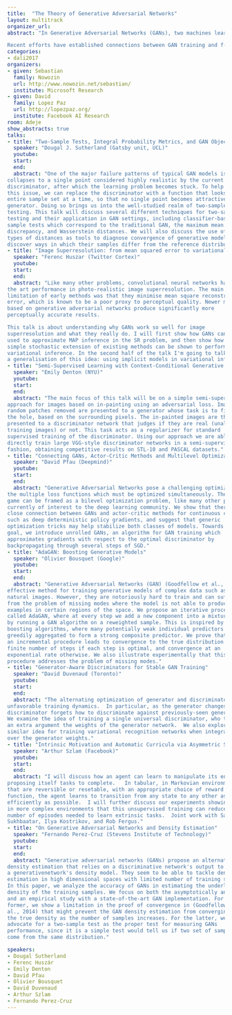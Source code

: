 ```yaml
---
title:  "The Theory of Generative Adversarial Networks"
layout: multitrack
organizer_url:
abstract: "In Generative Adversarial Networks (GANs), two machines learn together about a probability distribution P by pursuing competing goals. On the one hand, the generator transforms vectors of random noise into samples that resemble the distribution P, according to the scores of the discriminator. On the other hand, the discriminator distinguishes between real samples drawn from P and fake samples synthesized by the generator. After training ends, the generator estimates an implicit generative model of the distribution P, and the discriminator estimates the energy landscape of the data.

Recent efforts have established connections between GAN training and f-divergence minimization, optimal transport, and energy-based learning. However, our theoretical understanding of GANs remains on its infancy, and many fascinating questions cry for an answer. How can we better understand the optimization dynamics of GANs? How can we evaluate the quality of a GAN? How to stabilize training of GANs? How to capture parameter uncertainty in the GAN framework, i.e. what is the analogue to the Bayesian neural network in the GAN setting?In this workshop, we will foster interesting discussions to ask ourselves these and many other questions."
categories:
- dali2017
organizers:
- given: Sebastian 
  family: Nowozin
  url: http://www.nowozin.net/sebastian/
  institute: Microsoft Research
- given: David
  family: Lopez Paz
  url: http://lopezpaz.org/
  institute: Facebook AI Research
room: Adeje
show_abstracts: true
talks:
- title: "Two-Sample Tests, Integral Probability Metrics, and GAN Objective"
  speaker: "Dougal J. Sutherland (Gatsby unit, UCL)"
  youtube: 
  start: 
  end:
  abstract: "One of the major failure patterns of typical GAN models is when the generator
collapses to a single point considered highly realistic by the current
discriminator, after which the learning problem becomes stuck. To help avoid
this issue, we can replace the discriminator with a function that looks at an
entire sample set at a time, so that no single point becomes attractive to the
generator. Doing so brings us into the well-studied realm of two-sample
testing. This talk will discuss several different techniques for two-sample
testing and their application in GAN settings, including classifier-based two
sample tests which correspond to the traditional GAN, the maximum mean
discrepancy, and Wasserstein distances. We will also discuss the use of these
types of distances as tools to diagnose convergence of generative models and
discover ways in which their samples differ from the reference distribution."
- title: "Image Superresolution: from mean squared error to variational inference with GANs"
  speaker: "Ferenc Huszar (Twitter Cortex)"
  youtube: 
  start: 
  end:
  abstract: "Like many other problems, convolutional neural networks have achieved state of
the art performance in photo-realistic image superresolution. The main
limitation of early methods was that they minimise mean square reconstruction
error, which is known to be a poor proxy to perceptual quality. Newer methods,
based on generative adversarial networks produce significantly more
perceptually accurate results.

This talk is about understanding why GANs work so well for image
superresolution and what they really do. I will first show how GANs can be
used to approximate MAP inference in the SR problem, and then show how a
simple stochastic extension of existing methods can be shown to perform
variational inference. In the second half of the talk I'm going to talk about
a generalisation of this idea: using implicit models in variational inference."
- title: "Semi-Supervised Learning with Context-Conditional Generative Adversarial Networks"
  speaker: "Emily Denton (NYU)"
  youtube: 
  start: 
  end:
  abstract: "The main focus of this talk will be on a simple semi-supervised learning
approach for images based on in-painting using an adversarial loss. Images with
random patches removed are presented to a generator whose task is to fill in
the hole, based on the surrounding pixels. The in-painted images are then
presented to a discriminator network that judges if they are real (unaltered
training images) or not. This task acts as a regularizer for standard
supervised training of the discriminator. Using our approach we are able to
directly train large VGG-style discriminator networks in a semi-supervised
fashion, obtaining competitive results on STL-10 and PASCAL datasets."
- title: "Connecting GANs, Actor-Critic Methods and Multilevel Optimization"
  speaker: "David Pfau (Deepmind)"
  youtube: 
  start: 
  end:
  abstract: "Generative Adversarial Networks pose a challenging optimization problem due to
the multiple loss functions which must be optimized simultaneously. The GAN
game can be framed as a bilevel optimization problem, like many other problems
currently of interest to the deep learning community. We show that there is a
close connection between GANs and actor-critic methods for continuous control
such as deep deterministic policy gradients, and suggest that generic
optimization tricks may help stabilize both classes of models. Towards this
goal, we introduce unrolled GANs, an algorithm for GAN training which
approximates gradients with respect to the optimal discriminator by
backpropagating through several steps of SGD."
- title: "AdaGAN: Boosting Generative Models"
  speaker: "Olivier Bousquet (Google)"
  youtube: 
  start: 
  end:
  abstract: "Generative Adversarial Networks (GAN) (Goodfellow et al., 2014) are an
effective method for training generative models of complex data such as
natural images. However, they are notoriously hard to train and can suffer
from the problem of missing modes where the model is not able to produce
examples in certain regions of the space. We propose an iterative procedure,
called AdaGAN, where at every step we add a new component into a mixture model
by running a GAN algorithm on a reweighted sample. This is inspired by
boosting algorithms, where many potentially weak individual predictors are
greedily aggregated to form a strong composite predictor. We prove that such
an incremental procedure leads to convergence to the true distribution in a
finite number of steps if each step is optimal, and convergence at an
exponential rate otherwise. We also illustrate experimentally that this
procedure addresses the problem of missing modes."
- title: "Generator-Aware Discriminators for Stable GAN Training"
  speaker: "David Duvenaud (Toronto)"
  youtube: 
  start: 
  end:
  abstract: "The alternating optimization of generator and discriminator produces sometimes
unfavorable training dynamics.  In particular, as the generator changes, the
discriminator forgets how to discriminate against previously-seen generators.
We examine the idea of training a single universal discriminator, who takes as
an extra argument the weights of the generator network.  We also explore a
similar idea for training variational recognition networks when integrating
over the generator weights."
- title: "Intrinsic Motivation and Automatic Curricula via Asymmetric Self-Play"
  speaker: "Arthur Szlam (Facebook)"
  youtube: 
  start: 
  end:
  abstract: "I will discuss how an agent can learn to manipulate its environment by
proposing itself tasks to complete.   In tabular, in Markovian environments
that are reversible or resetable, with an appropriate choice of reward
function, the agent learns to transition from any state to any other as
efficiently as possible.  I will further discuss our experiments showing that
in more complex environments that this unsupervised training can reduce the
number of episodes needed to learn extrinsic tasks.  Joint work with Sainbayar
Sukhbaatar, Ilya Kostrikov, and Rob Fergus."
- title: "On Generative Adversarial Networks and Density Estimation"
  speaker: "Fernando Perez-Cruz (Stevens Institute of Technology)"
  youtube: 
  start: 
  end:
  abstract: "Generative adversarial networks (GANs) propose an alternative approach for
density estimation that relies on a discriminative network's output to lead
a generativenetwork's density model. They seem to be able to tackle density
estimation in high dimensional spaces with limited number of training samples.
In this paper, we analyze the accuracy of GANs in estimating the underlying
density of the training samples. We focus on both the asymptotically analysis
and an empirical study with a state-of-the-art GAN implementation. For the
former, we show a limitation in the proof of convergence in (Goodfellow et
al., 2014) that might prevent the GAN density estimation from converging to
the true density as the number of samples increases. For the latter, we
advocate for a two-sample test as the proper test for measuring GANs
performance, since it is a simple test would tell us if two set of samples
come from the same distribution."

speakers:
- Dougal Sutherland  
- Ferenc Huszár 
- Emily Denton
- David Pfau 
- Olivier Bousquet 
- David Duvenaud
- Arthur Szlam
- Fernando Perez-Cruz
---
```

